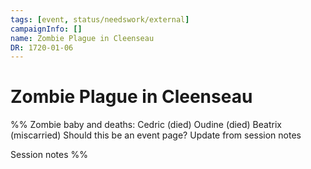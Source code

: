 ```yaml
---
tags: [event, status/needswork/external]
campaignInfo: []
name: Zombie Plague in Cleenseau
DR: 1720-01-06
---
```

# Zombie Plague in Cleenseau

%% 
Zombie baby  and deaths: Cedric (died) Oudine (died) Beatrix  (miscarried)
Should this be an event page? Update from session notes

Session notes
%%